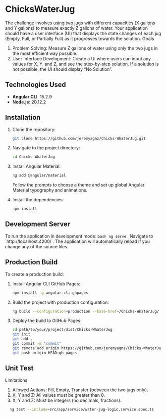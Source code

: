 # ChicksWaterJug

The challenge involves using two jugs with different capacities (X gallons and Y gallons) to measure exactly Z gallons of water. Your application should have a user interface (UI) that displays the state changes of each jug (Empty, Full, or Partially Full) as it progresses towards the solution.
Goals

1. Problem Solving: Measure Z gallons of water using only the two jugs in the most efficient way possible.
2. User Interface Development: Create a UI where users can input any values for X, Y, and Z, and see the step-by-step solution. If a solution is not possible, the UI should display “No Solution”.

## Technologies Used

- **Angular CLI**: 15.2.9
- **Node.js**: 20.12.2

## Installation

1. Clone the repository:
    ```bash
    git clone https://github.com/jeremyagnz/Chicks-WhaterJug.git
    ```
2. Navigate to the project directory:
    ```bash
    cd Chicks-WhaterJug
    ```
3. Install Angular Material:
    ```bash
    ng add @angular/material
    ```
   Follow the prompts to choose a theme and set up global Angular Material typography and animations.

4. Install the dependencies:
    ```bash
    npm install
    ```

## Development Server

To run the application in development mode:
    ```bash
    ng serve
    ```
Navigate to \`http://localhost:4200/`. The application will automatically reload if you change any of the source files.

## Production Build

To create a production build:
1. Install Angular CLI GitHub Pages:
    ```bash
    npm install -g angular-cli-ghpages
    ```
2. Build the project with production configuration:
    ```bash
    ng build --configuration=production --base-href=/Chicks-WhaterJug/
    ```
3. Deploy the build to GitHub Pages:
    ```bash
    cd path/to/your/project/dist/Chicks-WhaterJug
    git init
    git add .
    git commit -m "commit"
    git remote add origin https://github.com/jeremyagnz/Chicks-WhaterJug.git
    git push origin HEAD:gh-pages
    ```
    
## Unit Test

Limitations
  1. Allowed Actions: Fill, Empty, Transfer (between the two jugs only).
  2. X, Y and Z: All values must be greater than 0.
  3. X, Y and Z: Must be integers (no decimals, fractions).

  ```bash
    ng test --include=src/app/service/water-jug-logic.service.spec.ts
   ```

